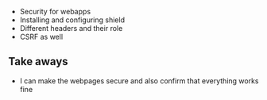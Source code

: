 - Security for webapps
- Installing and configuring shield
- Different headers and their role
- CSRF as well

## Take aways

- I can make the webpages secure and also confirm that everything works fine
